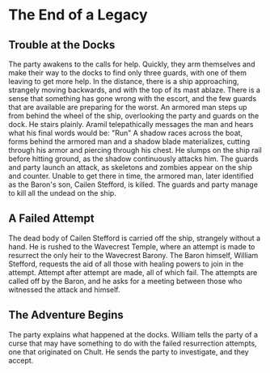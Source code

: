 # The End of a Legacy
## Trouble at the Docks
The party awakens to the calls for help. Quickly, they arm themselves and make their way to the docks to find only three guards, with one of them leaving to get more help. In the distance, there is a ship approaching, strangely moving backwards, and with the top of its mast ablaze. There is a sense that something has gone wrong with the escort, and the few guards that are available are preparing for the worst. An armored man steps up from behind the wheel of the ship, overlooking the party and guards on the dock. He stairs plainly. Aramil telepathically messages the man and hears what his final words would be: "Run" A shadow races across the boat, forms behind the armored man and a shadow blade materializes, cutting through his armor and piercing through his chest. He slumps on the ship rail before hitting ground, as the shadow continuously attacks him. The guards and party launch an attack, as skeletons and zombies appear on the ship and counter. Unable to get there in time, the armored man, later identified as the Baron's son, Cailen Stefford, is killed. The guards and party manage to kill all the undead on the ship. 

## A Failed Attempt

The dead body of Cailen Stefford is carried off the ship, strangely without a hand. He is rushed to the Wavecrest Temple, where an attempt is made to resurrect the only heir to the Wavecrest Barony. The Baron himself, William Stefford, requests the aid of all those with healing powers to join in the attempt. Attempt after attempt are made, all of which fail. The attempts are called off by the Baron, and he asks for a meeting between those who witnessed the attack and himself. 

## The Adventure Begins

The party explains what happened at the docks. William tells the party of a curse that may have something to do with the failed resurrection attempts, one that originated on Chult. He sends the party to investigate, and they accept.
